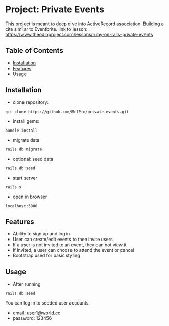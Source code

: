 # Project: Private Events

This project is meant to deep dive into ActiveRecord association. Building a cite similar to Eventbrite.
link to lesson: https://www.theodinproject.com/lessons/ruby-on-rails-private-events

## Table of Contents

- [Installation](#installation)
- [Features](#features)
- [Usage](#usage)

## Installation

- clone repository:
```
git clone https://github.com/MclPio/private-events.git
```

- install gems:
```
bundle install
```

- migrate data
```
rails db:migrate
```

- optional: seed data
```
rails db:seed
```

- start server
```
rails s
```

- open in browser
```
localhost:3000
```

## Features

- Ability to sign up and log in
- User can create/edit events to then invite users
- If a user is not invited to an event, they can not view it
- If invited, a user can choose to attend the event or cancel
- Bootstrap used for basic styling

## Usage

- After running
```
rails db:seed
```
You can log in to seeded user accounts.
- email: user1@world.co
- password: 123456
